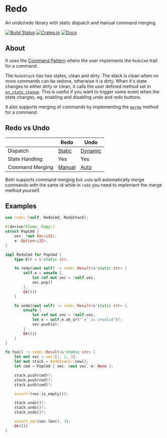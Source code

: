 # Redo
An undo/redo library with static dispatch and manual command merging.

[![Build Status](https://travis-ci.org/evenorog/redo.svg?branch=master)](https://travis-ci.org/evenorog/redo)
[![Crates.io](https://img.shields.io/crates/v/redo.svg)](https://crates.io/crates/redo)
[![Docs](https://docs.rs/redo/badge.svg)](https://docs.rs/redo)

## About
It uses the [Command Pattern] where the user implements the `RedoCmd` trait for a command.

The `RedoStack` has two states, clean and dirty. The stack is clean when no more commands can
be redone, otherwise it is dirty. When it's state changes to either dirty or clean, it calls
the user defined method set in [`on_state_change`]. This is useful if you want to trigger some
event when the state changes, eg. enabling and disabling undo and redo buttons.

It also supports merging of commands by implementing the [`merge`][manual] method for a command.

## Redo vs Undo
|                 | Redo             | Undo            |
|-----------------|------------------|-----------------|
| Dispatch        | [Static]         | [Dynamic]       |
| State Handling  | Yes              | Yes             |
| Command Merging | [Manual][manual] | [Auto][auto]    |

Both supports command merging but `undo` will automatically merge commands with the same id
while in `redo` you need to implement the merge method yourself.

## Examples
```rust
use redo::{self, RedoCmd, RedoStack};

#[derive(Clone, Copy)]
struct PopCmd {
    vec: *mut Vec<i32>,
    e: Option<i32>,
}

impl RedoCmd for PopCmd {
    type Err = &'static str;

    fn redo(&mut self) -> redo::Result<&'static str> {
        self.e = unsafe {
            let ref mut vec = *self.vec;
            vec.pop()
        };
        Ok(())
    }

    fn undo(&mut self) -> redo::Result<&'static str> {
        unsafe {
            let ref mut vec = *self.vec;
            let e = self.e.ok_or("`e` is invalid")?;
            vec.push(e);
        }
        Ok(())
    }
}

fn foo() -> redo::Result<&'static str> {
    let mut vec = vec![1, 2, 3];
    let mut stack = RedoStack::new();
    let cmd = PopCmd { vec: &mut vec, e: None };

    stack.push(cmd)?;
    stack.push(cmd)?;
    stack.push(cmd)?;

    assert!(vec.is_empty());

    stack.undo()?;
    stack.undo()?;
    stack.undo()?;

    assert_eq!(vec.len(), 3);
    Ok(())
}
```

[Command Pattern]: https://en.wikipedia.org/wiki/Command_pattern
[`on_state_change`]: struct.RedoStack.html#method.on_state_change
[auto]: https://docs.rs/undo/0.8.1/undo/trait.UndoCmd.html#method.id
[manual]: trait.RedoCmd.html#method.merge
[Static]: https://doc.rust-lang.org/stable/book/trait-objects.html#static-dispatch
[Dynamic]: https://doc.rust-lang.org/stable/book/trait-objects.html#dynamic-dispatch
[`undo`]: https://crates.io/crates/undo

